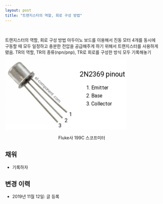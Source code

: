 ```yaml
---
layout: post
title: "트랜지스터의 역할, 회로 구성 방법"
---
```

<br>

트랜지스터의 역할, 회로 구성 방법
아두이노 보드를 이용해서 진동 모터 4개를 동시에 구동할 때 모두 일정하고 충분한 전압을 공급해주게 하기 위해서 트랜지스터를 사용하게 됐음. TR의 역할, TR의 종류(npn/pnp), TR로 회로를 구성한 방식 모두 기록해놓기

<img src="/assets/transistor/overview.PNG" width="400">
<p style='text-align:center'>Fluke사 199C 스코프미터</p>

## 채워
* 기록하자

## 변경 이력
* 2019년 11월 12일: 글 등록